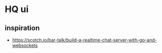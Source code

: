 # HQ ui

## inspiration
- https://scotch.io/bar-talk/build-a-realtime-chat-server-with-go-and-websockets
